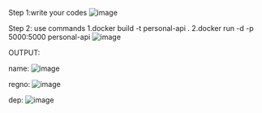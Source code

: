 Step 1:write your codes
![image](https://github.com/user-attachments/assets/7dbd89dd-b9be-4a3b-8536-4392ecffdcfa)

Step 2: use commands
      1.docker build -t personal-api .
      2.docker run -d -p 5000:5000 personal-api
![image](https://github.com/user-attachments/assets/bddf9a1c-6d60-4335-a7f5-2a3520a8d6fc)

OUTPUT:

name:
![image](https://github.com/user-attachments/assets/9b31abce-40f8-4a85-8a3b-7caf0754d815)

regno:
![image](https://github.com/user-attachments/assets/01697bb6-cdcd-46dd-84a8-d4763a4b5fd6)

dep:
![image](https://github.com/user-attachments/assets/ff60ce50-458c-49f6-9ff8-4b920188b357)



